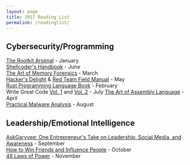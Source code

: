 ```yaml
---
layout: page
title: 2017 Reading List
permalink: /readinglist/
---
```


## Cybersecurity/Programming  

[The Rootkit Arsenal](https://www.amazon.com/Rootkit-Arsenal-Escape-Evasion-Corners/dp/144962636X/) - January   
[Shellcoder's Handbook](https://www.amazon.com/Shellcoders-Handbook-Discovering-Exploiting-Security/dp/047008023X/) - June  
[The Art of Memory Forensics](https://www.amazon.com/Art-Memory-Forensics-Detecting-Malware/dp/1118825098/) - March  
[Hacker's Delight](https://www.amazon.com/Hackers-Delight-2nd-Henry-Warren/dp/0321842685/) & [Red Team Field Manual](https://www.amazon.com/Rtfm-Red-Team-Field-Manual/dp/1494295504/) - May   
[Rust Programming Language Book](https://doc.rust-lang.org/book/) - February    
Write Great Code [Vol. 1](https://www.amazon.com/Write-Great-Code-Understanding-Machine/dp/1593270038/) and [Vol. 2](https://www.amazon.com/Write-Great-Code-Low-Level-High-Level/dp/1593270658/) - July 
[The Art of Assembly Language](https://www.amazon.com/Art-Assembly-Language-Randall-Hyde/dp/1593272073) - April  
[Practical Malware Analysis](https://www.amazon.com/Practical-Malware-Analysis-Hands-Dissecting/dp/1593272901/) - August  

## Leadership/Emotional Intelligence

[AskGaryvee: One Entrepreneur's Take on Leadership, Social Media, and Awareness](https://www.amazon.com/AskGaryVee-Entrepreneurs-Leadership-Social-Self-Awareness/dp/0062273124/) - September   
[How to Win Friends and Influence People](https://www.amazon.com/How-Win-Friends-Influence-People/dp/0671027034/) - October  
[48 Laws of Power](https://www.amazon.com/48-Laws-Power-Robert-Greene/dp/0140280197/) - November
